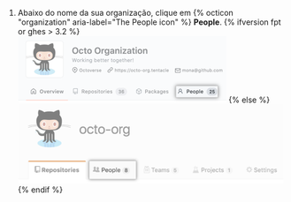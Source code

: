 1. Abaixo do nome da sua organização, clique em
{% octicon "organization" aria-label="The People icon" %} **People**.
  {% ifversion fpt or ghes > 3.2 %}
  ![A aba Pessoas](/assets/images/help/organizations/organization-people-tab-with-overview-tab.png)
  {% else %}
  ![A aba Pessoas](/assets/images/help/organizations/organization-people-tab.png)
  {% endif %}
